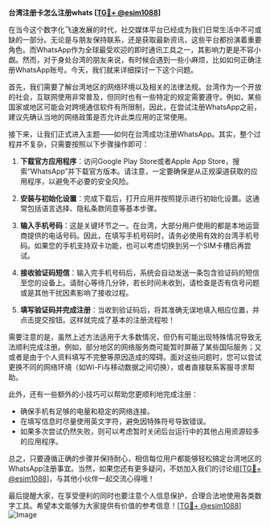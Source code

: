 **台湾注册卡怎么注册whats [[TG💪+ @esim1088](https://t.me/s/esim1088)]**

在当今这个数字化飞速发展的时代，社交媒体平台已经成为我们日常生活中不可或缺的一部分。无论是与朋友保持联系，还是获取最新资讯，这些平台都扮演着重要角色。而WhatsApp作为全球最受欢迎的即时通讯工具之一，其影响力更是不容小觑。然而，对于身处台湾的朋友来说，有时候会遇到一些小麻烦，比如如何正确注册WhatsApp账号。今天，我们就来详细探讨一下这个问题。

首先，我们需要了解台湾地区的网络环境以及相关的法律法规。台湾作为一个开放的社会，互联网使用非常普及，但同时也有一些特定的规定需要遵守。例如，某些国家或地区可能会对跨境通信软件有所限制，因此，在尝试注册WhatsApp之前，建议先确认当地的网络政策是否允许此类应用的正常使用。

接下来，让我们正式进入主题——如何在台湾成功注册WhatsApp。其实，整个过程并不复杂，只需要按照以下步骤操作即可：

1. **下载官方应用程序**：访问Google Play Store或者Apple App Store，搜索“WhatsApp”并下载官方版本。请注意，一定要确保是从正规渠道获取的应用程序，以避免不必要的安全风险。

2. **安装与初始化设置**：完成下载后，打开应用并按照提示进行初始化设置。这通常包括语言选择、隐私条款同意等基本步骤。

3. **输入手机号码**：这是关键环节之一。在台湾，大部分用户使用的都是本地运营商提供的电话号码。因此，在填写手机号码时，请务必使用有效的台湾手机号码。如果您的手机支持双卡功能，也可以考虑切换到另一个SIM卡槽后再尝试。

4. **接收验证码短信**：输入完手机号码后，系统会自动发送一条包含验证码的短信至您的设备上。请耐心等待几分钟，若长时间未收到，请检查是否有信号问题或是其他干扰因素影响了接收过程。

5. **填写验证码并完成注册**：当收到验证码后，将其准确无误地填入相应位置，并点击提交按钮。这样就完成了基本的注册流程啦！

需要注意的是，虽然上述方法适用于大多数情况，但仍有可能出现特殊情况导致无法顺利完成注册。例如，部分地区的网络服务商可能暂时屏蔽了某些国际服务；又或者是由于个人资料填写不完整等原因造成的障碍。面对这些问题时，您可以尝试更换不同的网络环境（如Wi-Fi与移动数据之间切换），或者直接联系客服寻求帮助。

此外，还有一些额外的小技巧可以帮助您更顺利地完成注册：

- 确保手机有足够的电量和稳定的网络连接。
- 在填写信息时尽量使用英文字符，避免因特殊符号导致错误。
- 如果多次尝试仍然失败，则可以考虑暂时关闭后台运行中的其他占用资源较多的应用程序。

总之，只要遵循正确的步骤并保持耐心，相信每位用户都能够轻松搞定台湾地区的WhatsApp注册事宜。当然，如果您还有更多疑问，不妨加入我们的讨论组[[TG💪+ @esim1088](https://t.me/s/esim1088)]，与其他小伙伴一起交流心得哦！

最后提醒大家，在享受便利的同时也要注意个人信息保护，合理合法地使用各类数字工具。希望本文能够为大家提供有价值的参考信息！[[TG💪+ @esim1088](https://t.me/s/esim1088)] ![Image](https://i.postimg.cc/4NQfJmqS/Snipaste-2025-05-13-00-14-12.png)